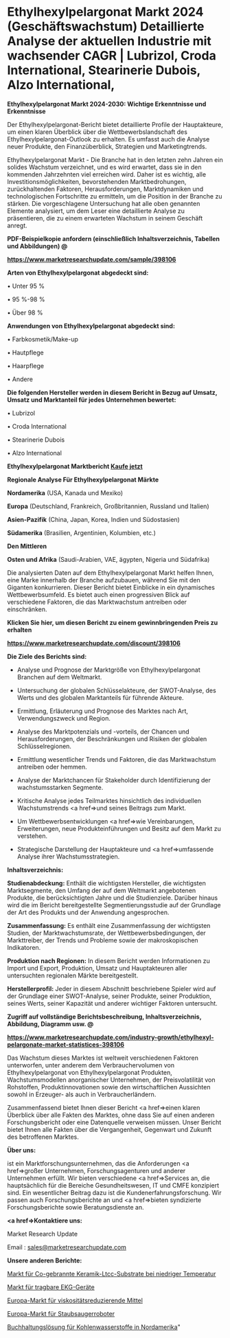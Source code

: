 # Ethylhexylpelargonat Markt 2024 (Geschäftswachstum) Detaillierte Analyse der aktuellen Industrie mit wachsender CAGR | Lubrizol, Croda International, Stearinerie Dubois, Alzo International, 

<strong>Ethylhexylpelargonat Markt 2024-2030: Wichtige Erkenntnisse und Erkenntnisse</strong>

Der Ethylhexylpelargonat-Bericht bietet detaillierte Profile der Hauptakteure, um einen klaren Überblick über die Wettbewerbslandschaft des Ethylhexylpelargonat-Outlook zu erhalten. Es umfasst auch die Analyse neuer Produkte, den Finanzüberblick, Strategien und Marketingtrends.

Ethylhexylpelargonat Markt - Die Branche hat in den letzten zehn Jahren ein solides Wachstum verzeichnet, und es wird erwartet, dass sie in den kommenden Jahrzehnten viel erreichen wird. Daher ist es wichtig, alle Investitionsmöglichkeiten, bevorstehenden Marktbedrohungen, zurückhaltenden Faktoren, Herausforderungen, Marktdynamiken und technologischen Fortschritte zu ermitteln, um die Position in der Branche zu stärken. Die vorgeschlagene Untersuchung hat alle oben genannten Elemente analysiert, um dem Leser eine detaillierte Analyse zu präsentieren, die zu einem erwarteten Wachstum in seinem Geschäft anregt.



<strong><b>PDF-Beispielkopie anfordern (einschließlich Inhaltsverzeichnis, Tabellen und Abbildungen) @ </b></strong>

<strong><a href=https://www.marketresearchupdate.com/sample/398106>

<strong>https://www.marketresearchupdate.com/sample/398106</u></a></strong></strong>



<strong>Arten von Ethylhexylpelargonat abgedeckt sind:</strong>

• Unter 95 %

• 95 %-98 %

• Über 98 %



<strong>Anwendungen von Ethylhexylpelargonat abgedeckt sind:</strong>

• Farbkosmetik/Make-up

• Hautpflege

• Haarpflege

• Andere



<strong>Die folgenden Hersteller werden in diesem Bericht in Bezug auf Umsatz, Umsatz und Marktanteil für jedes Unternehmen bewertet:</strong>

• Lubrizol

• Croda International

• Stearinerie Dubois

• Alzo International



<strong>Ethylhexylpelargonat Marktbericht <a href=https://www.marketresearchupdate.com/buynow/398106>Kaufe jetzt</a></strong>



<strong>Regionale Analyse Für Ethylhexylpelargonat Märkte</strong>



<strong>Nordamerika</strong> (USA, Kanada und Mexiko)



<strong>Europa</strong> (Deutschland, Frankreich, Großbritannien, Russland und Italien)



<strong>Asien-Pazifik</strong> (China, Japan, Korea, Indien und Südostasien)



<strong>Südamerika</strong> (Brasilien, Argentinien, Kolumbien, etc.)



<strong>Den Mittleren</strong> 

<strong>Osten und Afrika</strong> (Saudi-Arabien, VAE, ägypten, Nigeria und Südafrika)

Die analysierten Daten auf dem Ethylhexylpelargonat Markt helfen Ihnen, eine Marke innerhalb der Branche aufzubauen, während Sie mit den Giganten konkurrieren. Dieser Bericht bietet Einblicke in ein dynamisches Wettbewerbsumfeld. Es bietet auch einen progressiven Blick auf verschiedene Faktoren, die das Marktwachstum antreiben oder einschränken.



<strong>Klicken Sie hier, um diesen Bericht zu einem gewinnbringenden Preis zu erhalten
</strong>

<strong><a href=https://www.marketresearchupdate.com/discount/398106>https://www.marketresearchupdate.com/discount/398106</b></u></strong></a>



<strong>Die Ziele des Berichts sind:</strong>

- Analyse und Prognose der Marktgröße von Ethylhexylpelargonat Branchen auf dem Weltmarkt.

- Untersuchung der globalen Schlüsselakteure, der SWOT-Analyse, des Werts und des globalen Marktanteils für führende Akteure.

- Ermittlung, Erläuterung und Prognose des Marktes nach Art, Verwendungszweck und Region.

- Analyse des Marktpotenzials und -vorteils, der Chancen und Herausforderungen, der Beschränkungen und Risiken der globalen Schlüsselregionen.

- Ermittlung wesentlicher Trends und Faktoren, die das Marktwachstum antreiben oder hemmen.

- Analyse der Marktchancen für Stakeholder durch Identifizierung der wachstumsstarken Segmente.

- Kritische Analyse jedes Teilmarktes hinsichtlich des individuellen Wachstumstrends <a href=>und</a> seines Beitrags zum Markt.

- Um Wettbewerbsentwicklungen <a href=>wie</a> Vereinbarungen, Erweiterungen, neue Produkteinführungen und Besitz auf dem Markt zu verstehen.

- Strategische Darstellung der Hauptakteure und <a href=>umfas</a>sende Analyse ihrer Wachstumsstrategien.



<strong>Inhaltsverzeichnis:</strong>



<strong>Studienabdeckung:</strong> Enthält die wichtigsten Hersteller, die wichtigsten Marktsegmente, den Umfang der auf dem Weltmarkt angebotenen Produkte, die berücksichtigten Jahre und die Studienziele. Darüber hinaus wird die im Bericht bereitgestellte Segmentierungsstudie auf der Grundlage der Art des Produkts und der Anwendung angesprochen.



<strong>Zusammenfassung:</strong> Es enthält eine Zusammenfassung der wichtigsten Studien, der Marktwachstumsrate, der Wettbewerbsbedingungen, der Markttreiber, der Trends und Probleme sowie der makroskopischen Indikatoren.



<strong>Produktion nach Regionen:</strong> In diesem Bericht werden Informationen zu Import und Export, Produktion, Umsatz und Hauptakteuren aller untersuchten regionalen Märkte bereitgestellt.



<strong>Herstellerprofil:</strong> Jeder in diesem Abschnitt beschriebene Spieler wird auf der Grundlage einer SWOT-Analyse, seiner Produkte, seiner Produktion, seines Werts, seiner Kapazität und anderer wichtiger Faktoren untersucht.



<strong><b>Zugriff auf vollständige Berichtsbeschreibung, Inhaltsverzeichnis, Abbildung, Diagramm usw. @ </b></strong>

<strong><a href=https://www.marketresearchupdate.com/industry-growth/ethylhexyl-pelargonate-market-statistices-398106>https://www.marketresearchupdate.com/industry-growth/ethylhexyl-pelargonate-market-statistices-398106</a></strong>

Das Wachstum dieses Marktes ist weltweit verschiedenen Faktoren unterworfen, unter anderem dem Verbrauchervolumen von Ethylhexylpelargonat von Ethylhexylpelargonat Produkten, Wachstumsmodellen anorganischer Unternehmen, der Preisvolatilität von Rohstoffen, Produktinnovationen sowie den wirtschaftlichen Aussichten sowohl in Erzeuger- als auch in Verbraucherländern.

Zusammenfassend bietet Ihnen dieser Bericht <a href=>einen</a> klaren Überblick über alle Fakten des Marktes, ohne dass Sie auf einen anderen Forschungsbericht oder eine Datenquelle verweisen müssen. Unser Bericht bietet Ihnen alle Fakten über die Vergangenheit, Gegenwart und Zukunft des betroffenen Marktes.



<strong>Über uns:</strong>

 ist ein Marktforschungsunternehmen, das die Anforderungen <a href=>großer</a> Unternehmen, Forschungsagenturen und anderer Unternehmen erfüllt. Wir bieten verschiedene <a href=>Services</a> an, die hauptsächlich für die Bereiche Gesundheitswesen, IT und CMFE konzipiert sind. Ein wesentlicher Beitrag dazu ist die Kundenerfahrungsforschung. Wir passen auch Forschungsberichte an und <a href=>bieten</a> syndizierte Forschungsberichte sowie Beratungsdienste an.



<strong><a href=>Kontaktiere uns:</a></strong>

Market Research Update

Email : sales@marketresearchupdate.com



<strong>Unsere anderen Berichte:</strong>

<a href=https://www.linkedin.com/pulse/low-temperature-co-fired-ceramic-ltcc-substrate-market>Markt für Co-gebrannte Keramik-Ltcc-Substrate bei niedriger Temperatur</a>

<a href=https://www.linkedin.com/pulse/wearable-ecg-market-outlooks-2023-size-shares-growth-regions>Markt für tragbare EKG-Geräte</a>

<a href=https://www.linkedin.com/pulse/europe-viscosity-reducing-agents-market-size-highest>Europa-Markt für viskositätsreduzierende Mittel</a>

<a href=https://www.linkedin.com/pulse/europe-vacuum-cleaner-robot-market-witness>Europa-Markt für Staubsaugerroboter</a>

<a href=https://www.linkedin.com/pulse/north-america-hydrocarbons-accounting-solution>Buchhaltungslösung für Kohlenwasserstoffe in Nordamerika</a>"
